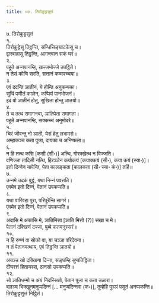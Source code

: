 ```yaml
---
title: ०७. तिरोकुट्टसुत्तं

---
```

७. तिरोकुट्टसुत्तं  
१.  
तिरोकुट्टेसु तिट्ठन्ति, सन्धिसिङ्घाटकेसु च।  
द्वारबाहासु तिट्ठन्ति, आगन्त्वान सकं घरं॥  
२.  
पहूते अन्‍नपानम्हि, खज्‍जभोज्‍जे उपट्ठिते।  
न तेसं कोचि सरति, सत्तानं कम्मपच्‍चया॥  
३.  
एवं ददन्ति ञातीनं, ये होन्ति अनुकम्पका।  
सुचिं पणीतं कालेन, कप्पियं पानभोजनं।  
इदं वो ञातीनं होतु, सुखिता होन्तु ञातयो॥  
४.  
ते च तत्थ समागन्त्वा, ञातिपेता समागता।  
पहूते अन्‍नपानम्हि, सक्‍कच्‍चं अनुमोदरे॥  
५.  
चिरं जीवन्तु नो ञाती, येसं हेतु लभामसे।  
अम्हाकञ्‍च कता पूजा, दायका च अनिप्फला॥  
६.  
न हि तत्थ कसि [कसी (सी॰)] अत्थि, गोरक्खेत्थ न विज्‍जति।  
वणिज्‍जा तादिसी नत्थि, हिरञ्‍ञेन कयोकयं [कयाक्‍कयं (सी॰), कया कयं (स्या॰)]।  
इतो दिन्‍नेन यापेन्ति, पेता कालङ्कता [कालकता (सी॰ स्या॰ कं॰)] तहिं॥  
७.  
उन्‍नमे उदकं वुट्ठं, यथा निन्‍नं पवत्तति।  
एवमेव इतो दिन्‍नं, पेतानं उपकप्पति॥  
८.  
यथा वारिवहा पूरा, परिपूरेन्ति सागरं।  
एवमेव इतो दिन्‍नं, पेतानं उपकप्पति॥  
९.  
अदासि मे अकासि मे, ञातिमित्ता [ञाति मित्तो (?)] सखा च मे।  
पेतानं दक्खिणं दज्‍जा, पुब्बे कतमनुस्सरं॥  
१०.  
न हि रुण्णं वा सोको वा, या चञ्‍ञा परिदेवना।  
न तं पेतानमत्थाय, एवं तिट्ठन्ति ञातयो॥  
११.  
अयञ्‍च खो दक्खिणा दिन्‍ना, सङ्घम्हि सुप्पतिट्ठिता।  
दीघरत्तं हितायस्स, ठानसो उपकप्पति॥  
१२.  
सो ञातिधम्मो च अयं निदस्सितो, पेतान पूजा च कता उळारा।  
बलञ्‍च भिक्खूनमनुप्पदिन्‍नं [… मनुप्पदिन्‍नवा (क॰)], तुम्हेहि पुञ्‍ञं पसुतं अनप्पकन्ति॥  
तिरोकुट्टसुत्तं निट्ठितं।  